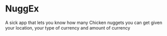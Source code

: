 #  NuggEx
A sick app that lets you know how many Chicken nuggets you can get given your location, your type of currency and amount of currency
